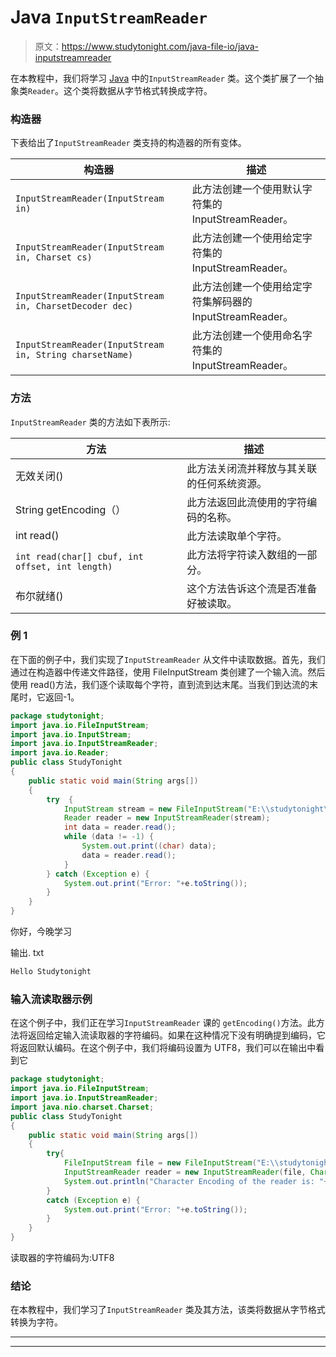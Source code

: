 # Java `InputStreamReader`

> 原文：<https://www.studytonight.com/java-file-io/java-inputstreamreader>

在本教程中，我们将学习 [Java](https://www.studytonight.com/java/) 中的`InputStreamReader` 类。这个类扩展了一个抽象类`Reader`。这个类将数据从字节格式转换成字符。

### 构造器

下表给出了`InputStreamReader` 类支持的构造器的所有变体。

| 构造器 | 描述 |
| --- | --- |
| `InputStreamReader(InputStream in)` | 此方法创建一个使用默认字符集的 InputStreamReader。 |
| `InputStreamReader(InputStream in, Charset cs)` | 此方法创建一个使用给定字符集的 InputStreamReader。 |
| `InputStreamReader(InputStream in, CharsetDecoder dec)` | 此方法创建一个使用给定字符集解码器的 InputStreamReader。 |
| `InputStreamReader(InputStream in, String charsetName)` | 此方法创建一个使用命名字符集的 InputStreamReader。 |

### 方法

`InputStreamReader` 类的方法如下表所示:

| 方法 | 描述 |
| --- | --- |
| 无效关闭() | 此方法关闭流并释放与其关联的任何系统资源。 |
| String getEncoding（） | 此方法返回此流使用的字符编码的名称。 |
| int read() | 此方法读取单个字符。 |
| `int read(char[] cbuf, int offset, int length)` | 此方法将字符读入数组的一部分。 |
| 布尔就绪() | 这个方法告诉这个流是否准备好被读取。 |

### 例 1

在下面的例子中，我们实现了`InputStreamReader` 从文件中读取数据。首先，我们通过在构造器中传递文件路径，使用 FileInputStream 类创建了一个输入流。然后使用 read()方法，我们逐个读取每个字符，直到流到达末尾。当我们到达流的末尾时，它返回-1。

```java
package studytonight;
import java.io.FileInputStream;
import java.io.InputStream;
import java.io.InputStreamReader;
import java.io.Reader;
public class StudyTonight 
{
	public static void main(String args[])
	{
		try  {  
			InputStream stream = new FileInputStream("E:\\studytonight\\output.txt");  
			Reader reader = new InputStreamReader(stream);  
			int data = reader.read();  
			while (data != -1) {  
				System.out.print((char) data);  
				data = reader.read();  
			}  
		} catch (Exception e) {  
			System.out.print("Error: "+e.toString());
		}  
	}
}
```

你好，今晚学习

输出. txt

```java
Hello Studytonight
```

### 输入流读取器示例

在这个例子中，我们正在学习`InputStreamReader` 课的 `getEncoding()`方法。此方法将返回给定输入流读取器的字符编码。如果在这种情况下没有明确提到编码，它将返回默认编码。在这个例子中，我们将编码设置为 UTF8，我们可以在输出中看到它

```java
package studytonight;
import java.io.FileInputStream;
import java.io.InputStreamReader;
import java.nio.charset.Charset;
public class StudyTonight 
{
	public static void main(String args[])
	{
		try{  
			FileInputStream file = new FileInputStream("E:\\studytonight\\output.txt");  
			InputStreamReader reader = new InputStreamReader(file, Charset.forName("UTF8"));  			
			System.out.println("Character Encoding of the reader is: "+reader.getEncoding());
		}
		catch (Exception e)	{  
			System.out.print("Error: "+e.toString());
		}  
	}
}
```

读取器的字符编码为:UTF8

### 结论

在本教程中，我们学习了`InputStreamReader` 类及其方法，该类将数据从字节格式转换为字符。

* * *

* * *